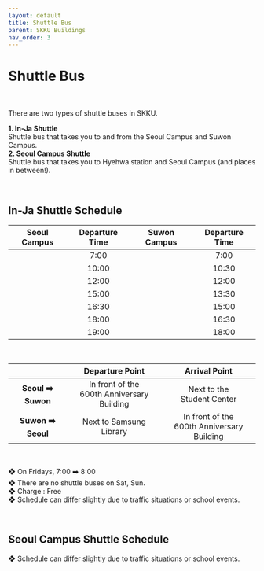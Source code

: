 ```yaml
---
layout: default
title: Shuttle Bus
parent: SKKU Buildings
nav_order: 3
---
```


# Shuttle Bus

<br>

There are two types of shuttle buses in SKKU.
<br>

**1. In-Ja Shuttle**  
 Shuttle bus that takes you to and from the Seoul Campus and Suwon Campus.  
**2. Seoul Campus Shuttle**  
 Shuttle bus that takes you to Hyehwa station and Seoul Campus (and places in between!).

<br>

## In-Ja Shuttle Schedule

| **Seoul Campus** | **Departure Time** | **Suwon Campus** | **Departure Time** |
| :--------------: | :----------------: | :--------------: | :----------------: |
|                  |        7:00        |                  |        7:00        |
|                  |       10:00        |                  |       10:30        |
|                  |       12:00        |                  |       12:00        |
|                  |       15:00        |                  |       13:30        |
|                  |       16:30        |                  |       15:00        |
|                  |       18:00        |                  |       16:30        |
|                  |       19:00        |                  |       18:00        |

<br>

|                    |               **Departure Point**               |                **Arrival Point**                |
| :----------------: | :---------------------------------------------: | :---------------------------------------------: |
| **Seoul ➡️ Suwon** | In front of the <br> 600th Anniversary Building |         Next to the <br> Student Center         |
| **Suwon ➡️ Seoul** |             Next to Samsung Library             | In front of the <br> 600th Anniversary Building |

<br>

❖ On Fridays, 7:00 ➡️ 8:00  
❖ There are no shuttle buses on Sat, Sun.  
❖ Charge : Free  
❖ Schedule can differ slightly due to traffic situations or school events.

<br>

## Seoul Campus Shuttle Schedule

❖ Schedule can differ slightly due to traffic situations or school events.
